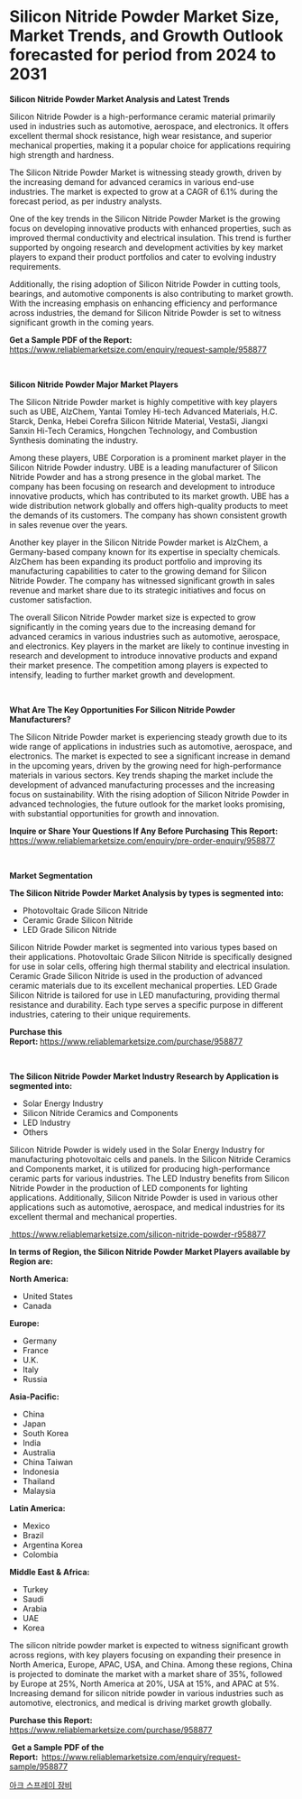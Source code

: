 <p><h1>Silicon Nitride Powder Market Size, Market Trends, and Growth Outlook forecasted for period from 2024 to 2031</h1></p><p><strong>Silicon Nitride Powder Market Analysis and Latest Trends</strong></p>
<p><p>Silicon Nitride Powder is a high-performance ceramic material primarily used in industries such as automotive, aerospace, and electronics. It offers excellent thermal shock resistance, high wear resistance, and superior mechanical properties, making it a popular choice for applications requiring high strength and hardness.</p><p>The Silicon Nitride Powder Market is witnessing steady growth, driven by the increasing demand for advanced ceramics in various end-use industries. The market is expected to grow at a CAGR of 6.1% during the forecast period, as per industry analysts.</p><p>One of the key trends in the Silicon Nitride Powder Market is the growing focus on developing innovative products with enhanced properties, such as improved thermal conductivity and electrical insulation. This trend is further supported by ongoing research and development activities by key market players to expand their product portfolios and cater to evolving industry requirements.</p><p>Additionally, the rising adoption of Silicon Nitride Powder in cutting tools, bearings, and automotive components is also contributing to market growth. With the increasing emphasis on enhancing efficiency and performance across industries, the demand for Silicon Nitride Powder is set to witness significant growth in the coming years.</p></p>
<p><strong>Get a Sample PDF of the Report:&nbsp;</strong> <a href="https://www.reliablemarketsize.com/enquiry/request-sample/958877">https://www.reliablemarketsize.com/enquiry/request-sample/958877</a></p>
<p>&nbsp;</p>
<p><strong>Silicon Nitride Powder Major Market Players</strong></p>
<p><p>The Silicon Nitride Powder market is highly competitive with key players such as UBE, AlzChem, Yantai Tomley Hi-tech Advanced Materials, H.C. Starck, Denka, Hebei Corefra Silicon Nitride Material, VestaSi, Jiangxi Sanxin Hi-Tech Ceramics, Hongchen Technology, and Combustion Synthesis dominating the industry.</p><p>Among these players, UBE Corporation is a prominent market player in the Silicon Nitride Powder industry. UBE is a leading manufacturer of Silicon Nitride Powder and has a strong presence in the global market. The company has been focusing on research and development to introduce innovative products, which has contributed to its market growth. UBE has a wide distribution network globally and offers high-quality products to meet the demands of its customers. The company has shown consistent growth in sales revenue over the years.</p><p>Another key player in the Silicon Nitride Powder market is AlzChem, a Germany-based company known for its expertise in specialty chemicals. AlzChem has been expanding its product portfolio and improving its manufacturing capabilities to cater to the growing demand for Silicon Nitride Powder. The company has witnessed significant growth in sales revenue and market share due to its strategic initiatives and focus on customer satisfaction.</p><p>The overall Silicon Nitride Powder market size is expected to grow significantly in the coming years due to the increasing demand for advanced ceramics in various industries such as automotive, aerospace, and electronics. Key players in the market are likely to continue investing in research and development to introduce innovative products and expand their market presence. The competition among players is expected to intensify, leading to further market growth and development.</p></p>
<p>&nbsp;</p>
<p><strong>What Are The Key Opportunities For Silicon Nitride Powder Manufacturers?</strong></p>
<p><p>The Silicon Nitride Powder market is experiencing steady growth due to its wide range of applications in industries such as automotive, aerospace, and electronics. The market is expected to see a significant increase in demand in the upcoming years, driven by the growing need for high-performance materials in various sectors. Key trends shaping the market include the development of advanced manufacturing processes and the increasing focus on sustainability. With the rising adoption of Silicon Nitride Powder in advanced technologies, the future outlook for the market looks promising, with substantial opportunities for growth and innovation.</p></p>
<p><strong>Inquire or Share Your Questions If Any Before Purchasing This Report:</strong> <a href="https://www.reliablemarketsize.com/enquiry/pre-order-enquiry/958877">https://www.reliablemarketsize.com/enquiry/pre-order-enquiry/958877</a></p>
<p>&nbsp;</p>
<p><strong>Market Segmentation</strong></p>
<p><strong>The Silicon Nitride Powder Market Analysis by types is segmented into:</strong></p>
<p><ul><li>Photovoltaic Grade Silicon Nitride</li><li>Ceramic Grade Silicon Nitride</li><li>LED Grade Silicon Nitride</li></ul></p>
<p><p>Silicon Nitride Powder market is segmented into various types based on their applications. Photovoltaic Grade Silicon Nitride is specifically designed for use in solar cells, offering high thermal stability and electrical insulation. Ceramic Grade Silicon Nitride is used in the production of advanced ceramic materials due to its excellent mechanical properties. LED Grade Silicon Nitride is tailored for use in LED manufacturing, providing thermal resistance and durability. Each type serves a specific purpose in different industries, catering to their unique requirements.</p></p>
<p><strong>Purchase this Report:&nbsp;</strong><a href="https://www.reliablemarketsize.com/purchase/958877">https://www.reliablemarketsize.com/purchase/958877</a></p>
<p>&nbsp;</p>
<p><strong>The Silicon Nitride Powder Market Industry Research by Application is segmented into:</strong></p>
<p><ul><li>Solar Energy Industry</li><li>Silicon Nitride Ceramics and Components</li><li>LED Industry</li><li>Others</li></ul></p>
<p><p>Silicon Nitride Powder is widely used in the Solar Energy Industry for manufacturing photovoltaic cells and panels. In the Silicon Nitride Ceramics and Components market, it is utilized for producing high-performance ceramic parts for various industries. The LED Industry benefits from Silicon Nitride Powder in the production of LED components for lighting applications. Additionally, Silicon Nitride Powder is used in various other applications such as automotive, aerospace, and medical industries for its excellent thermal and mechanical properties.</p></p>
<p><a href="https://www.reliablemarketsize.com/silicon-nitride-powder-r958877">&nbsp;https://www.reliablemarketsize.com/silicon-nitride-powder-r958877</a></p>
<p><strong>In terms of Region, the Silicon Nitride Powder Market Players available by Region are:</strong></p>
<p>
    <p> <strong> North America: </strong>
        <ul>
            <li>United States</li>
            <li>Canada</li>
        </ul>
        </p> 
    <p> <strong> Europe: </strong>
        <ul>
            <li>Germany</li>
            <li>France</li>
            <li>U.K.</li>
            <li>Italy</li>
            <li>Russia</li>
        </ul>
        </p> 
    <p> <strong> Asia-Pacific: </strong>
        <ul>
            <li>China</li>
            <li>Japan</li>
            <li>South Korea</li>
            <li>India</li>
            <li>Australia</li>
            <li>China Taiwan</li>
            <li>Indonesia</li>
            <li>Thailand</li>
            <li>Malaysia</li>
        </ul>
        </p> 
    <p> <strong> Latin America: </strong>
        <ul>
            <li>Mexico</li>
            <li>Brazil</li>
            <li>Argentina Korea</li>
            <li>Colombia</li>
        </ul>
        </p> 
    <p> <strong> Middle East & Africa: </strong>
        <ul>
            <li>Turkey</li>
            <li>Saudi</li>
            <li>Arabia</li>
            <li>UAE</li>
            <li>Korea</li>
        </ul>
    </p>
    </p>
<p><p>The silicon nitride powder market is expected to witness significant growth across regions, with key players focusing on expanding their presence in North America, Europe, APAC, USA, and China. Among these regions, China is projected to dominate the market with a market share of 35%, followed by Europe at 25%, North America at 20%, USA at 15%, and APAC at 5%. Increasing demand for silicon nitride powder in various industries such as automotive, electronics, and medical is driving market growth globally.</p></p>
<p><strong>Purchase this Report: </strong><a href="https://www.reliablemarketsize.com/purchase/958877">https://www.reliablemarketsize.com/purchase/958877</a></p>
<p>&nbsp;<strong>Get a Sample PDF of the Report:&nbsp;&nbsp;</strong><a href="https://www.reliablemarketsize.com/enquiry/request-sample/958877">https://www.reliablemarketsize.com/enquiry/request-sample/958877</a></p>
<p><strong></strong></p>
<p><p><a href="https://github.com/KellyLyncyh543964/Market-Research-Report-List-2/blob/main/41983407796.md">아크 스프레이 장비</a></p></p>